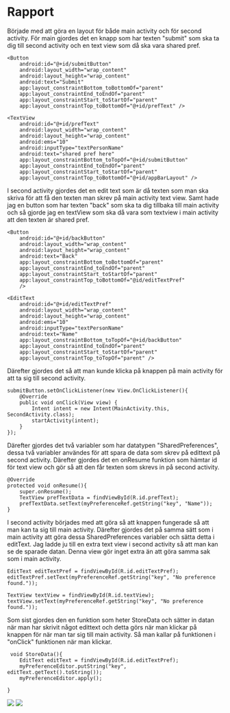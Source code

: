 
# Rapport

Började med att göra en layout för både main activity och för second activity. För main gjordes det 
en knapp som har texten "submit" som ska ta dig till second activity och en text view som då ska vara 
shared pref. 

```
<Button
    android:id="@+id/submitButton"
    android:layout_width="wrap_content"
    android:layout_height="wrap_content"
    android:text="Submit"
    app:layout_constraintBottom_toBottomOf="parent"
    app:layout_constraintEnd_toEndOf="parent"
    app:layout_constraintStart_toStartOf="parent"
    app:layout_constraintTop_toBottomOf="@+id/prefText" />

<TextView
    android:id="@+id/prefText"
    android:layout_width="wrap_content"
    android:layout_height="wrap_content"
    android:ems="10"
    android:inputType="textPersonName"
    android:text="shared pref here"
    app:layout_constraintBottom_toTopOf="@+id/submitButton"
    app:layout_constraintEnd_toEndOf="parent"
    app:layout_constraintStart_toStartOf="parent"
    app:layout_constraintTop_toBottomOf="@+id/appBarLayout" />
```


I second activity gjordes det en edit text som är då texten som man ska skriva för att få den texten man skrev på main activity
text view. Samt hade jag en button som har texten "back" som ska ta dig tillbaka till main activity och så gjorde
jag en textView som ska då vara som textview i main activity att den texten är shared pref.

```
<Button
    android:id="@+id/backButton"
    android:layout_width="wrap_content"
    android:layout_height="wrap_content"
    android:text="Back"
    app:layout_constraintBottom_toBottomOf="parent"
    app:layout_constraintEnd_toEndOf="parent"
    app:layout_constraintStart_toStartOf="parent"
    app:layout_constraintTop_toBottomOf="@id/editTextPref"
    />

<EditText
    android:id="@+id/editTextPref"
    android:layout_width="wrap_content"
    android:layout_height="wrap_content"
    android:ems="10"
    android:inputType="textPersonName"
    android:text="Name"
    app:layout_constraintBottom_toTopOf="@+id/backButton"
    app:layout_constraintEnd_toEndOf="parent"
    app:layout_constraintStart_toStartOf="parent"
    app:layout_constraintTop_toTopOf="parent" />
```

Därefter gjordes det så att man kunde klicka på knappen på main activity för att ta sig till second 
activity. 
```
submitButton.setOnClickListener(new View.OnClickListener(){
    @Override
    public void onClick(View view) {
        Intent intent = new Intent(MainActivity.this, SecondActivity.class);
        startActivity(intent);
    }
});
```

Därefter gjordes det två variabler som har datatypen "SharedPreferences", dessa två variabler
användes för att spara de data som skrev på edittext på second activity. 
Därefter gjordes det en onResume funktion som hämtar id för text view och gör så att den får texten
som skrevs in på second activity.

```
@Override
protected void onResume(){
    super.onResume();
    TextView prefTextData = findViewById(R.id.prefText);
    prefTextData.setText(myPreferenceRef.getString("key", "Name"));
}
```

I second activity börjades med att göra så att knappen fungerade så att man kan ta sig till main
activity. Därefter gjordes det på samma sätt som i main activity att göra dessa SharedPreferences 
variabler och sätta detta i editText. Jag ladde ju till en extra text view i second activity så att
man kan se de sparade datan. Denna view gör inget extra än att göra samma sak som i main activity. 
```
EditText editTextPref = findViewById(R.id.editTextPref);
editTextPref.setText(myPreferenceRef.getString("key", "No preference found."));

TextView textView = findViewById(R.id.textView);
textView.setText(myPreferenceRef.getString("key", "No preference found."));
```

Som sist gjordes den en funktion som heter StoreData och sätter in datan när man har skrivit något
edittext och detta görs när man klickar på knappen för när man tar sig till main activity. Så man
kallar på funktionen i "onClick" funktionen när man klickar.

```
 void StoreData(){
    EditText editText = findViewById(R.id.editTextPref);
    myPreferenceEditor.putString("key", editText.getText().toString());
    myPreferenceEditor.apply();

}
```


![](ScreenMain.png)
![](ScreenSecond.png)
